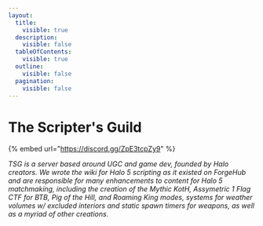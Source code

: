 ```yaml
---
layout:
  title:
    visible: true
  description:
    visible: false
  tableOfContents:
    visible: true
  outline:
    visible: false
  pagination:
    visible: false
---
```


# The Scripter's Guild

{% embed url="https://discord.gg/ZpE3tcpZy9" %}

_TSG is a server based around UGC and game dev, founded by Halo creators. We wrote the wiki for Halo 5 scripting as it existed on ForgeHub and are responsible for many enhancements to content for Halo 5 matchmaking, including the creation of the Mythic KotH, Assymetric 1 Flag CTF for BTB, Pig of the Hill, and Roaming King modes, systems for weather volumes w/ excluded interiors and static spawn timers for weapons, as well as a myriad of other creations._
